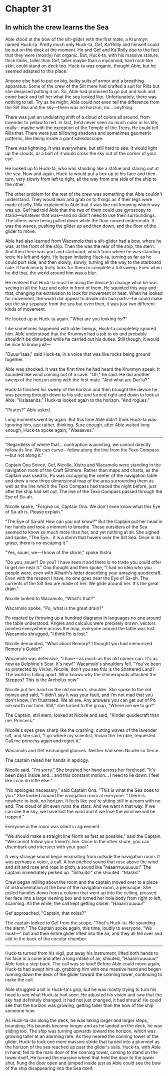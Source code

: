 # Chapter 31

## In which the crew learns the Sea

Able stood at the bow of the silt-glider with the first mate, a Krunmyn named Huck-ta. Pretty much only Huck-ta, Gef, Ka'Rolly and himself could be out on the deck at the moment. He and Gef and Ka'Rolly due to the fact that they were (mostly) not organic. But, Huck-ta, with his massive stature, thick limbs, taller than Gef, taller maybe than a myconoid, hard rock-like skin, could stand on deck too. Huck-ta *was* organic, thought Able, but he seemed adapted to this place.

Anyone else had to put on big, bulky suits of armor and a breathing apparatus. Some of the crew of the Silt mere had crafted a suit for Rilla but she despised putting it on. So, Able had promised to go out and look and come back and tell her what the sea looked like. Unfortunately, there was nothing to tell. Try as he might, Able could not even tell the difference from the Silt Sea and the sky—there was no horizon, no... anything.

There was just an undulating shift of a cloud of colors all around, from lavender to yellow to red. In fact, he'd never seen so much color in his life, really—maybe with the exception of the Temple of the Trees. He could tell Rilla that.  There were just billowing shadows and sometimes geometric patterns, like being inside a giant kaleidoscope.

There was lightning. It was everywhere, but still hard to see. It would light up the clouds, or a bolt of it would cross the sky out of the corner of your eye.

He looked up to Huck-ta, who was standing like a statue and staring out at the sea. Now and again, Huck-ta would put a box up to his face and then turn, very slowly from left to right, all the way from one side of the ship to the other.

The other problem for the rest of the crew was something that Able couldn't understand. They would lean and grab on to things as if their legs were made of jelly. Rilla explained to Able that it was like not knowing which way was up. Gef had told Able that the two of them could use gyroscopy to stand—whatever that was—and so didn't need to use their surroundings. The others were being pulled down while the floor moved underneath. It was the waves, pushing the glider up and then down, and the floor of the glider to move.

Able had also learned from Wacamolo that a silt-glider had a bow, where he was, at the front of the ship. Then the was the rear of the ship, the stern. And then there was port and starboard, which from where he was standing were his left and right. He began imitating Huck-ta, turning as far as he could port side, and then slowly, slowly, turning all the way to the starboard side.  It took nearly thirty ticks for them to complete a full sweep. Even when he did that, the world around him was a blur.

He realized that Huck-ta must be using the device to change what he was seeing in all the fuzz and color in front of them. He squinted this way and that, changing his extravision to look for movement or heat. When he looked for movement, the world did appear to divide into two parts—he could make out the sky separate from the sea but even then, it was just two different kinds of movement.

He looked up at Huck-ta again. "What are you looking for?"

Like sometimes happened with older beings, Huck-ta completely ignored him. Able understood that the Krunmyn had a job to do and probably shouldn't be disturbed while he carried out his duties. Still though, it would be nice to know just—

"Duuur'laaa," said Huck-ta, in a voice that was like rocks being ground together.

Able was shocked. It was the first time he had heard the Krunmyn speak. It sounded like wind coming out of a cave. "Oh," he said. He did another sweep of the horizon along with the first mate. "And what are Dur'la?"

Huck-ta finished his sweep of the horizon and then brought the device he was peering through down to his side and turned right and down to look at Able. "Iiislaaands." Huck-ta looked again to the horizon. "And rogues."

"Pirates?" Able asked.

Long moments went by again. But this time Able didn't think Huck-ta was ignoring him, just rather, thinking. Sure enough, after Able waited long enough, Huck-ta spoke again, "Waaaaves."

* * *

"Regardless of where that... contraption is pointing, we cannot directly follow its line. We can curve—follow along the line from the Texo Compass—but not along it."

Captain Ona Soireé, Gef, Nicolle, Xistra and Wacamolo were standing in the navigation room of the Craft Siltmere. Rather than maps and charts, as the Captain was used to, Po was occupying the center of the navigation table and drew a new three dimensional map of the area surrounding them as well as the line which the Texo Compass had traced the night before, just after the ship had set out. The line of the Texo Compass passed through the Eye of Sa-ah.

Nicolle spoke, "Forgive us, Captain Ona. We don't even know what this Eye of Sa-ah is. Please explain."

"The Eye of Sa-ah! How can you not know?" But the Captain put her head in her hands and took a moment to breathe. These outsiders of the Sea seemed to know so much more than her, and yet nothing at all. She sighed and spoke, "The Eye... it is a storm that hovers over the Silt Sea. Once in its grasp, there is no escaping it."

"Yes, souer, we—I know of the storm," spoke Xistra.

"Do you, souer? Do you? I have seen it and there is no trade you could offer to get me near it." Ona thought and then spoke, "I had no idea who you people were, even with Alharih's letter describing your amazing quodecraft. Even with the respect I have, no one goes near the Eye of Sa-ah. The currents of the Silt Sea are made of her. We glide around her. It's the great drain."

Nicolle looked to Wacamolo, "What's that?"

Wacamolo spoke, "Po, what is the great drain?"

Po reacted by throwing up a hundred diagrams in languages no one around the table understood. Angles and calculus were precisely drawn, vectors pointed everywhere across the map, everyone around the table was lost. Wacamolo shrugged, "I think Po is lost."

Nicolle demanded, "What about Remory? I thought you had memorized Remory's Guide?"

Wacamolo was defensive, "I have—as much as this old nomex can. It's as new as Delphine's Scar. It's new!" Wacamolo's shoulders fell. "You've been so protected by Vivian, Nicolle, don't you see this is the Shattered Land? The world is falling apart. Who knows why the chimexapods attacked the Steppes? This is the Archelux now."

Nicolle put her hand on the old nomex's shoulder. She spoke to the old nomex and said, "I didn't say it was your fault, and I'm not mad that you don't know. I'm frustrated. We all are. Any answers you can get out of Po are worth our time. Still," she turned to the group, "Where are we to go?"

The Captain, still stern, looked at Nicolle and said, "Kinder quodecraft than me, Princess."

Nicolle's eyes grew sharp like the crashing, cutting waves of the lavender silt, and she said, "I go where my scientist, Vivian the Terrible, requested. Call me princess again and regret it."

Wacamolo and Gef exchanged glances. Neither had seen Nicolle so fierce.

The captain raised her hands in apology.

Nicolle said, "I'm sorry." She brushed her hand across her forehead. "It's been days inside and... and this constant motion... I need to lie down. I feel like I can do little else."

"No apologies necessary," said Captain Ona. "This is what the Sea does to you." She looked around the navigation room at everyone. "There is nowhere to look, no horizon. It feels like you're sitting still in a room with no end. The cloud of silt even ruins the stars. And we want it that way. If we can see the sky, we have lost the wind and if we lose the wind we will be trapped."

Everyone in the room was silent in agreement.

"We should make a straight line North as fast as possible," said the Captain. "We cannot follow your friend's line. Once to the other shore, you can disembark and intersect with your goal."

A very strange sound begin emanating from outside the navigation room. It was perhaps a voice, a call. A low pitched sound that rose above the wind and silt and rose and rose in pitch, a sound like "haaarrruuuuuuu!" The captain immediately perked up. "Siltsuits!" she shouted. "Masks!"

Crew began milling about the room and the captain moved over to a piece of instrumentation at the bow of the navigation room, a periscope. She pulled handles down from a column that went up into the ceiling, pressed her face into a large viewing box and turned her hole body from right to left, scanning. All the while, the call kept getting closer. "Haaarrruuuuu!"

Gef approached, "Captain, that noise?"

The captain looked to Gef from the scope, "That's Huck-tu. He sounding the alarm." The Captain spoke again, this time, loudly to everyone, "We must—" but and then entire glider lifted into the air, and they all fell over and slid to the back of the circular chamber.

* * *

Huck-ta turned from his vigil, put away his instrument, lifted both hands to his face in a cone and after a long intake of air, shouted, "Haaarrruuuuuu!" Able took a step back. The call was so loud! Before Able could move again, Huck-ta had swept him up, grabbing him with one massive hand and began running down the deck of the glider toward the conning tower, continuing to make the call.

Able struggled a bit in Huck-ta's grip, but he was mostly trying to turn his head to see what Huck-ta had seen. He adjusted his vision and saw that the sky had definitely changed. It had not just changed, it had shrunk! He could see that the horizon was growing, getting taller than the bow of the ship someone how.

As Huck-ta ran along the deck, he was taking larger and larger steps, bounding. His bounds become longer and as he landed on the deck, he was sliding too. The ship was turning upwards toward the horizon, which was growing taller at an alarming rate. As they neared the conning tower of the glider, Huck-ta took one more massive stride that turned into a plummet as the horizon of the sea reached up past the glider's sails. Huck-ta, with Able in hand, fell to the main door of the conning tower, coming to stand on the tower itself. He turned the massive wheel that held the door to the tower shut, flung the door open and jumped inside just as Able could see the bow of the ship disappearing into the Sea itself.

